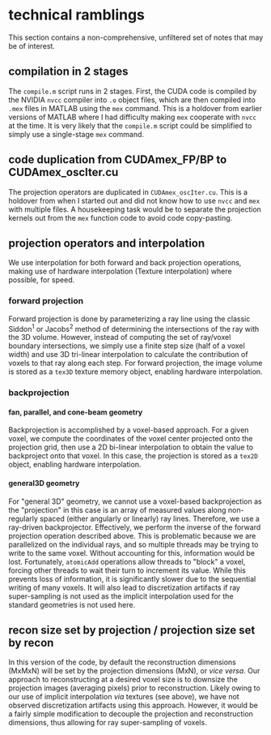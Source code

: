 # technical ramblings
This section contains a non-comprehensive, unfiltered set of notes that may be of interest.

## compilation in 2 stages
The `compile.m` script runs in 2 stages. 
First, the CUDA code is compiled by the NVIDIA `nvcc` compiler into `.o` object files, 
which are then compiled into `.mex` files in MATLAB using the `mex` command. 
This is a holdover from earlier versions of MATLAB where I had difficulty making `mex` cooperate with `nvcc` at the time. 
It is very likely that the `compile.m` script could be simplified to simply use a single-stage `mex` command.

## code duplication from CUDAmex_FP/BP to CUDAmex_oscIter.cu
The projection operators are duplicated in `CUDAmex_oscIter.cu`. This is a holdover from when I started out and did not know how to use `nvcc` and `mex` with multiple files. A housekeeping task would be to separate the projection kernels out from the `mex` function code to avoid code copy-pasting.

## projection operators and interpolation
We use interpolation for both forward and back projection operations, making use of hardware interpolation (Texture interpolation) 
where possible, for speed.

### forward projection 
Forward projection is done by parameterizing a ray line using the classic Siddon<sup>1</sup> or Jacobs<sup>2</sup> method of 
determining the intersections of the ray with the 3D volume. 
However, instead of computing the set of ray/voxel boundary intersections, we simply use a finite step size (half of a voxel width) and 
use 3D tri-linear interpolation to calculate the contribution of voxels to that ray along each step. For forward projection, the image volume
is stored as a `tex3D` texture memory object, enabling hardware interpolation.

### backprojection 
#### fan, parallel, and cone-beam geometry
Backprojection is accomplished by a voxel-based approach. For a given voxel, we compute the coordinates of the voxel center projected 
onto the projection grid, then use a 2D bi-linear interpolation to obtain the value to backproject onto that voxel. In this case, 
the projection is stored as a `tex2D` object, enabling hardware interpolation.

#### general3D geometry
For "general 3D" geometry, we cannot use a voxel-based backprojection as the "projection" in this case is an array of measured values along
non-regularly spaced (either angularly or linearly) ray lines. Therefore, we use a ray-driven backprojector. 
Effectively, we perform the inverse of the forward projection operation described above. 
This is problematic because we are parallelized on the individual rays, and so multiple threads may be trying to write to the same voxel.
Without accounting for this, information would be lost. Fortunately, `atomicAdd` operations allow threads to "block" a voxel, forcing 
other threads to wait their turn to increment its value. While this prevents loss of information, it is significantly slower due to 
the sequential writing of many voxels. It will also lead to discretization artifacts if ray super-sampling is not used as the implicit interpolation used for the standard geometries is not used here.

## recon size set by projection / projection size set by recon
In this version of the code, by default the reconstruction dimensions (MxMxN) will be set by the projection dimensions (MxN), 
or *vice versa*. Our approach to reconstructing at a desired voxel size is to downsize the projection images (averaging pixels)
prior to reconstruction. Likely owing to our use of implicit interpolation *via* textures (see above), we have not observed
discretization artifacts using this approach. However, it would be a fairly simple modification to decouple the projection and 
reconstruction dimensions, thus allowing for ray super-sampling of voxels.
